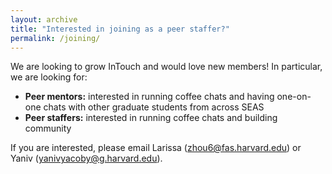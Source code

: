 ```yaml
---
layout: archive
title: "Interested in joining as a peer staffer?"
permalink: /joining/
---
```


We are looking to grow InTouch and would love new members! In particular, we are looking for:
* **Peer mentors:** interested in running coffee chats and having one-on-one chats with other graduate students from across SEAS
* **Peer staffers:** interested in running coffee chats and building community

If you are interested, please email Larissa (zhou6@fas.harvard.edu) or Yaniv (yanivyacoby@g.harvard.edu). 
